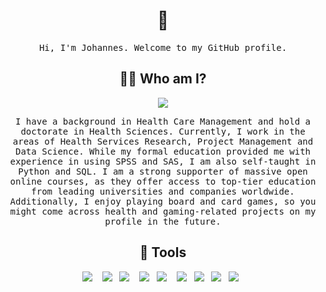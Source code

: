 
<h1 align="center"> 👋 </h1>
<p align="center">
  <samp> Hi, I'm Johannes. Welcome to my GitHub profile. 


<h2 align="center"> 👨‍💻 Who am I?</h2>
<p align="center"><img src="https://komarev.com/ghpvc/?username=Polli85&style=flat-square&color=yellow"></p>
<p align="center">
  <samp>I have a background in Health Care Management and hold a doctorate in Health Sciences. Currently, I work in the areas of Health Services Research, Project Management and Data Science. While my formal education provided me with experience in using SPSS and SAS, I am also self-taught in Python and SQL. I am a strong supporter of massive open online courses, as they offer access to top-tier education from leading universities and companies worldwide. Additionally, I enjoy playing board and card games, so you might come across health and gaming-related projects on my profile in the future.


<h2 align="center"> 🔭 Tools</h2>
<p align="center">
  <img src="https://img.shields.io/badge/Python3%20-%231572B6.svg?&style=for-the-badge&logo=python&logoColor=yellow" />&nbsp;&nbsp;&nbsp;
  <img src="https://img.shields.io/badge/pandas-%23150458.svg?style=for-the-badge&logo=pandas&logoColor=white" />&nbsp;&nbsp;
  <img src="https://img.shields.io/badge/SPSS%20-%2300D9FF.svg?&style=for-the-badge&logo=SPSS&logoColor=white" />&nbsp;&nbsp;&nbsp;
  <img src="https://img.shields.io/badge/SQL%20-%23D14836.svg?&style=for-the-badge&logo=SQL&logoColor=white" />&nbsp;&nbsp;
  <img src="https://img.shields.io/badge/R%20-%231572B6.svg?&style=for-the-badge&logo=R&logoColor=yellow" />&nbsp;&nbsp;&nbsp;
  <img src="https://img.shields.io/badge/power_bi-F2C811?style=for-the-badge&logo=powerbi&logoColor=black" />&nbsp;&nbsp;
  <img src="https://img.shields.io/badge/Microsoft_Office-D83B01?style=for-the-badge&logo=microsoft-office&logoColor=white" />&nbsp;&nbsp;
  <img src="https://img.shields.io/badge/postgresql-%23316192.svg?style=for-the-badge&logo=postgresql&logoColor=white" />&nbsp;&nbsp;
  <img src="https://img.shields.io/badge/Visual%20Studio%20Code-0078d7.svg?style=for-the-badge&logo=visual-studio-code&logoColor=white" />&nbsp;&nbsp;

</p>



